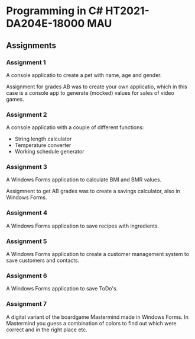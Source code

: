 # Programming in C# HT2021-DA204E-18000 MAU
## Assignments
### Assignment 1
A console applicatio to create a pet with name, age and gender.

Assignment for grades AB was to create your own applicatio, which in this case is a console app to generate (mocked) values for sales of video games.

### Assignment 2
A console applicatio with a couple of different functions:
- String length calculator
- Temperature converter
- Working schedule generator

### Assignment 3
A Windows Forms application to calculate BMI and BMR values.

Assigmnent to get AB grades was to create a savings calculator, also in Windows Forms.

### Assignment 4
A Windows Forms application to save recipes with ingredients.

### Assignment 5
A Windows Forms application to create a customer management system to save customers and contacts.

### Assignment 6
A Windows Forms application to save ToDo's.

### Assignment 7
A digital variant of the boardgame Mastermind made in Windows Forms. In Mastermind  you guess a combination of colors to find out which were correct and in the right place etc.
